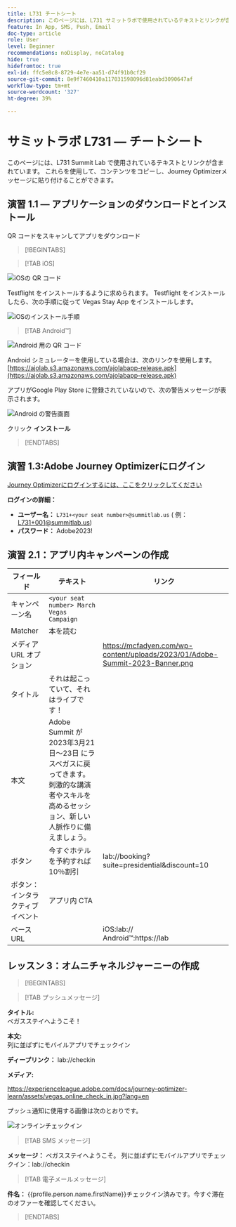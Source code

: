 ```yaml
---
title: L731 チートシート
description: このページには、L731 サミットラボで使用されているテキストとリンクが含まれています。
feature: In App, SMS, Push, Email
doc-type: article
role: User
level: Beginner
recommendations: noDisplay, noCatalog
hide: true
hidefromtoc: true
exl-id: ffc5e8c8-8729-4e7e-aa51-d74f91b0cf29
source-git-commit: 8e9f7460410a117031598096d81eabd3090647af
workflow-type: tm+mt
source-wordcount: '327'
ht-degree: 39%

---
```


# サミットラボ L731  — チートシート

このページには、L731 Summit Lab で使用されているテキストとリンクが含まれています。 これらを使用して、コンテンツをコピーし、Journey Optimizerメッセージに貼り付けることができます。

## 演習 1.1 — アプリケーションのダウンロードとインストール

QR コードをスキャンしてアプリをダウンロード

>[!BEGINTABS]

>[!TAB iOS]

![iOSの QR コード](/help/assets/lab731-ios-qr-code.png)

Testflight をインストールするように求められます。 Testflight をインストールしたら、次の手順に従って Vegas Stay App をインストールします。

![iOSのインストール手順](/help/assets/lab731-install-ios.png)

>[!TAB Android™]

![Android 用の QR コード](/help/assets/lab731-android-qr-code.png)

Android シミュレーターを使用している場合は、次のリンクを使用します。 [https://ajolab.s3.amazonaws.com/ajolabapp-release.apk](https://ajolab.s3.amazonaws.com/ajolabapp-release.apk)

アプリがGoogle Play Store に登録されていないので、次の警告メッセージが表示されます。

![Android の警告画面](/help/assets/lab731-install-android.png)

クリック **インストール**

>[!ENDTABS]

## 演習 1.3:Adobe Journey Optimizerにログイン

[Journey Optimizerにログインするには、ここをクリックしてください](https://experience.adobe.com/#/@techmarketingdemos/sname:summit-2023-ajo-lab/journey-optimizer/home)

**ログインの詳細：**

* **ユーザー名：** `L731+<your seat number>@summitlab.us` ( 例：L731+001@summitlab.us)
* **パスワード：** Adobe2023!


## 演習 2.1：アプリ内キャンペーンの作成

| フィールド | テキスト | リンク |
|----|----|----|
| キャンペーン名 | `<your seat number> March Vegas Campaign` |  |
| Matcher | 本を読む |  |
| メディア URL オプション |  | https://mcfadyen.com/wp-content/uploads/2023/01/Adobe-Summit-2023-Banner.png |
| タイトル | それは起こっていて、それはライブです！ |  |
| 本文 | Adobe Summit が 2023年3月21日～23日 にラスベガスに戻ってきます。 刺激的な講演者やスキルを高めるセッション、新しい人脈作りに備えましょう。 |  |
| ボタン | 今すぐホテルを予約すれば 10％割引 | lab://booking?suite=presidential&amp;discount=10 |
| ボタン：インタラクティブイベント | アプリ内 CTA |  |
| ベース URL |  | iOS:lab:// <br>Android™:https://lab |


## レッスン 3：オムニチャネルジャーニーの作成

>[!BEGINTABS]

>[!TAB プッシュメッセージ]

**タイトル:**\
ベガスステイへようこそ！

**本文:**\
列に並ばずにモバイルアプリでチェックイン

**ディープリンク：** lab://checkin

**メディア:**

https://experienceleague.adobe.com/docs/journey-optimizer-learn/assets/vegas_online_check_in.jpg?lang=en


プッシュ通知に使用する画像は次のとおりです。

![オンラインチェックイン](/help/assets/vegas_online_check_in.jpg)

>[!TAB SMS メッセージ]

**メッセージ：**
ベガスステイへようこそ。 列に並ばずにモバイルアプリでチェックイン：lab://checkin

>[!TAB 電子メールメッセージ]

**件名：**
{{profile.person.name.firstName}}チェックイン済みです。今すぐ滞在のオファーを確認してください。

>[!ENDTABS]
